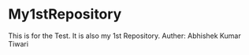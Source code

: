 # My1stRepository
This is for the Test. It is also my 1st Repository.
Auther: Abhishek Kumar Tiwari
